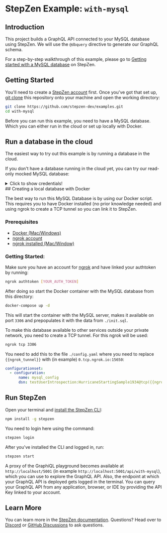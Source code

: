 # StepZen Example: `with-mysql`

## Introduction

This project builds a GraphQL API connected to your MySQL database using StepZen. We will use the `@dbquery` directive to generate our GraphQL schema.

For a step-by-step walkthrough of this example, please go to [Getting started with a MySQL database](https://stepzen.com/docs/quick-start/with-database/mysql) on StepZen.

## Getting Started

You'll need to create a [StepZen account](https://stepzen.com/request-invite) first. Once you've got that set up, [git clone](https://www.atlassian.com/git/tutorials/setting-up-a-repository/git-clone) this repository onto your machine and open the working directory:

```bash
git clone https://github.com/stepzen-dev/examples.git
cd with-mysql
```

Before you can run this example, you need to have a MySQL database. Which you can either run in the cloud or set up locally with Docker.

## Run a database in the cloud

The easiest way to try out this example is by running a database in the cloud.

If you don't have a database running in the cloud yet, you can try our read-only mocked MySQL database:

<details>
	<summary>Click to show credentials!</summary>

- host: `db.introspection.stepzen.net`
- database: `introspection`
- username: `testUserIntrospection`
- password: `HurricaneStartingSample1934`

Or replace `config.yaml` with the following:

```
configurationset:
  - configuration:
      name: mysql_config
      dsn: testUserIntrospection:HurricaneStartingSample1934@tcp(db.introspection.stepzen.net)/introspection
```

</details>
## Creating a local database with Docker

The best way to run this MySQL Database is by using our Docker script. This requires you to have Docker installed (no prior knowledge needed) and using ngrok to create a TCP tunnel so you can link it to StepZen.

### Prerequisites

- [Docker (Mac/Windows)](https://www.docker.com/products/docker-desktop)
- [ngrok account](https://ngrok.com/)
- [ngrok installed (Mac/Window)](https://ngrok.com/download)

### Getting Started:

Make sure you have an account for [ngrok](https://ngrok.com/) and have linked your authtoken by running:

```bash
ngrok authtoken [YOUR_AUTH_TOKEN]
```

After doing so start the Docker container with the MySQL database from this directory:

```bash
docker-compose up -d
```

This will start the container with the MySQL server, makes it available on port `3306` and prepopulates it with the data from `./init.sql`.

To make this database available to other services outside your private network, you need to create a TCP tunnel. For this ngrok will be used:

```bash
ngrok tcp 3306
```

You need to add this to the file `./config.yaml` where you need to replace `{{ngrok_tunnel}}` with (in example) `0.tcp.ngrok.io:15650`:

```yaml
configurationset:
  - configuration:
      name: mysql_config
      dsn: testUserIntrospection:HurricaneStartingSample1934@tcp({{ngrok_tunnel}})/introspection
```

## Run StepZen

Open your terminal and [install the StepZen CLI](https://stepzen.com/docs/quick-start/install-and-setup):

```bash
npm install -g stepzen
```

You need to login here using the command:

```bash
stepzen login
```

After you've installed the CLI and logged in, run:

```bash
stepzen start
```

A proxy of the GraphiQL playground becomes available at `http://localhost/5001` (in example `http://localhost:5001/api/with-mysql`), which you can use to explore the GraphQL API. Also, the endpoint at which your GraphQL API is deployed gets logged in the terminal. You can query your GraphQL API from any application, browser, or IDE by providing the API Key linked to your account.

## Learn More

You can learn more in the [StepZen documentation](https://stepzen.com/docs). Questions? Head over to [Discord](https://discord.gg/9k2VdPn2FR) or [GitHub Discussions](https://github.com/stepzen-dev/examples/discussions) to ask questions.
